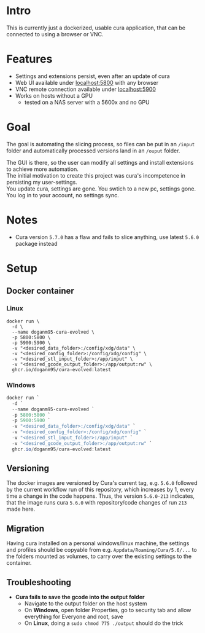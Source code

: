 # Intro

This is currently just a dockerized, usable cura application, that can be connected to using a browser or VNC.

# Features

- Settings and extensions persist, even after an update of cura
- Web UI available under [localhost:5800](http://localhost:5800) with any browser
- VNC remote connection available under [localhost:5900](http://localhost:5900)
- Works on hosts without a GPU
  - tested on a NAS server with a 5600x and no GPU

# Goal

The goal is automating the slicing process, so files can be put in an `/input` folder and automatically processed versions land in an `/ouput` folder.

The GUI is there, so the user can modify all settings and install extensions to achieve more automation.  
The initial motivation to create this project was cura's incompetence in persisting my user-settings.  
You update cura, settings are gone. You swtich to a new pc, settings gone. You log in to your account, no settings sync.  

# Notes

- Cura version `5.7.0` has a flaw and fails to slice anything, use latest `5.6.0` package instead

# Setup

## Docker container

### Linux

```shell
docker run \ 
  -d \
  --name doganm95-cura-evolved \
  -p 5800:5800 \
  -p 5900:5900 \
  -v "<desired_data_folder>:/config/xdg/data" \
  -v "<desired_config_folder>:/config/xdg/config" \
  -v "<desired_stl_input_folder>:/app/input" \
  -v "<desired_gcode_output_folder>:/app/output:rw" \
  ghcr.io/doganm95/cura-evolved:latest
```
### WIndows

```powershell
docker run `
  -d `
  --name doganm95-cura-evolved `
  -p 5800:5800 `
  -p 5900:5900 `
  -v "<desired_data_folder>:/config/xdg/data" `
  -v "<desired_config_folder>:/config/xdg/config" `
  -v "<desired_stl_input_folder>:/app/input" `
  -v "<desired_gcode_output_folder>:/app/output:rw" `
  ghcr.io/doganm95/cura-evolved:latest
```

## Versioning

The docker images are versioned by Cura's current tag, e.g. `5.6.0` followed by the current workflow run of this repository, which increases by 1, every time a change in the code happens.
Thus, the version `5.6.0-213` indicates, that the image runs cura `5.6.0` with repository/code changes of run `213` made here.

## Migration

Having cura installed on a personal windows/linux machine, the settings and profiles should be copyable from e.g. `Appdata/Roaming/Cura/5.6/...` to the folders mounted as volumes, to carry over the existing settings to the container.

## Troubleshooting
- **Cura fails to save the gcode into the output folder**
  - Navigate to the output folder on the host system
  - On **Windows**, open folder Properties, go to security tab and allow everything for Everyone and root, save
  - On **Linux**, doing a `sudo chmod 775 ./output` should do the trick
